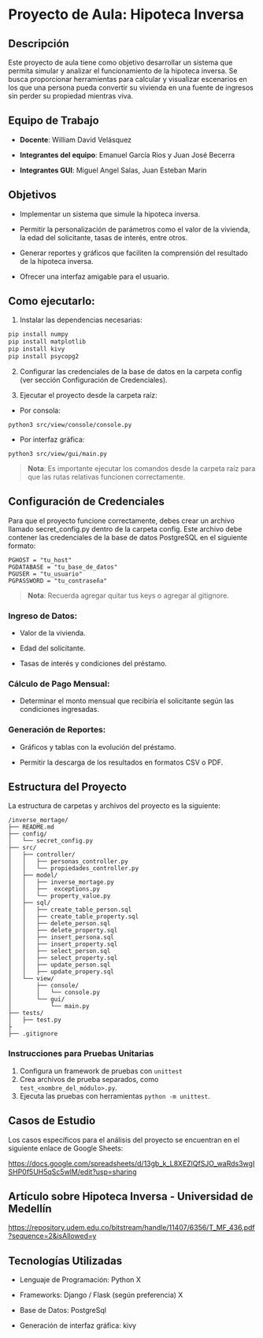 # Proyecto de Aula: Hipoteca Inversa

## Descripción

Este proyecto de aula tiene como objetivo desarrollar un sistema que permita simular y analizar el funcionamiento de la hipoteca inversa. Se busca proporcionar herramientas para calcular y visualizar escenarios en los que una persona pueda convertir su vivienda en una fuente de ingresos sin perder su propiedad mientras viva.

## Equipo de Trabajo

- **Docente**: William David Velásquez

- **Integrantes del equipo**: Emanuel García Rios y Juan José Becerra

- **Integrantes GUI**: Miguel Angel Salas, Juan Esteban Marin


## Objetivos

- Implementar un sistema que simule la hipoteca inversa.

- Permitir la personalización de parámetros como el valor de la vivienda, la edad del solicitante, tasas de interés, entre otros.

- Generar reportes y gráficos que faciliten la comprensión del resultado de la hipoteca inversa.

- Ofrecer una interfaz amigable para el usuario.

## Como ejecutarlo:
1. Instalar las dependencias necesarias:
```bash
pip install numpy
pip install matplotlib
pip install kivy
pip install psycopg2
```

2. Configurar las credenciales de la base de datos en la carpeta config (ver sección Configuración de Credenciales).

3. Ejecutar el proyecto desde la carpeta raíz:
- Por consola:
```
python3 src/view/console/console.py
```

- Por interfaz gráfica:

```
python3 src/view/gui/main.py
```

> **Nota**: Es importante ejecutar los comandos desde la carpeta raíz para que las rutas relativas funcionen correctamente.

## Configuración de Credenciales
Para que el proyecto funcione correctamente, debes crear un archivo llamado secret_config.py dentro de la carpeta config. Este archivo debe contener las credenciales de la base de datos PostgreSQL en el siguiente formato:

```
PGHOST = "tu_host"
PGDATABASE = "tu_base_de_datos"
PGUSER = "tu_usuario"
PGPASSWORD = "tu_contraseña"
```
> **Nota**: Recuerda agregar quitar tus keys o agregar al gitignore.

### Ingreso de Datos:

- Valor de la vivienda.

- Edad del solicitante.

- Tasas de interés y condiciones del préstamo.


### Cálculo de Pago Mensual:

- Determinar el monto mensual que recibiría el solicitante según las condiciones ingresadas.


### Generación de Reportes:

- Gráficos y tablas con la evolución del préstamo.

- Permitir la descarga de los resultados en formatos CSV o PDF.


## Estructura del Proyecto

La estructura de carpetas y archivos del proyecto es la siguiente:

```
/inverse_mortage/
├── README.md
├── config/
│   └── secret_config.py
├── src/
│   ├── controller/
│   │   ├── personas_controller.py
│   │   └── propiedades_controller.py
│   ├── model/
│   │   ├── inverse_mortage.py
│   │   ├──  exceptions.py
│   │   └── property_value.py
│   ├── sql/
│   │   ├── create_table_person.sql
│   │   ├── create_table_property.sql
│   │   ├── delete_person.sql
│   │   ├── delete_property.sql
│   │   ├── insert_persona.sql
│   │   ├── insert_property.sql
│   │   ├── select_person.sql
│   │   ├── select_property.sql
│   │   ├── update_person.sql
│   │   ├── update_propery.sql
│   └── view/
│       ├── console/
│       │   └── console.py
│       └── gui/
│           └── main.py
├── tests/
│   ├── test.py
├
├── .gitignore

```

### Instrucciones para Pruebas Unitarias

1. Configura un framework de pruebas con `unittest`
2. Crea archivos de prueba separados, como `test_<nombre_del_módulo>.py`.
3. Ejecuta las pruebas con herramientas `python -m unittest`.


## Casos de Estudio

Los casos específicos para el análisis del proyecto se encuentran en el siguiente enlace de Google Sheets:

https://docs.google.com/spreadsheets/d/13gb_k_L8XEZlQfSJO_waRds3wgISHP0f5UH5qSc5wlM/edit?usp=sharing

## Artículo sobre Hipoteca Inversa - Universidad de Medellín
https://repository.udem.edu.co/bitstream/handle/11407/6356/T_MF_436.pdf?sequence=2&isAllowed=y


## Tecnologías Utilizadas

- Lenguaje de Programación: Python X

- Frameworks: Django / Flask (según preferencia) X

- Base de Datos: PostgreSql

- Generación de interfaz gráfica: kivy
